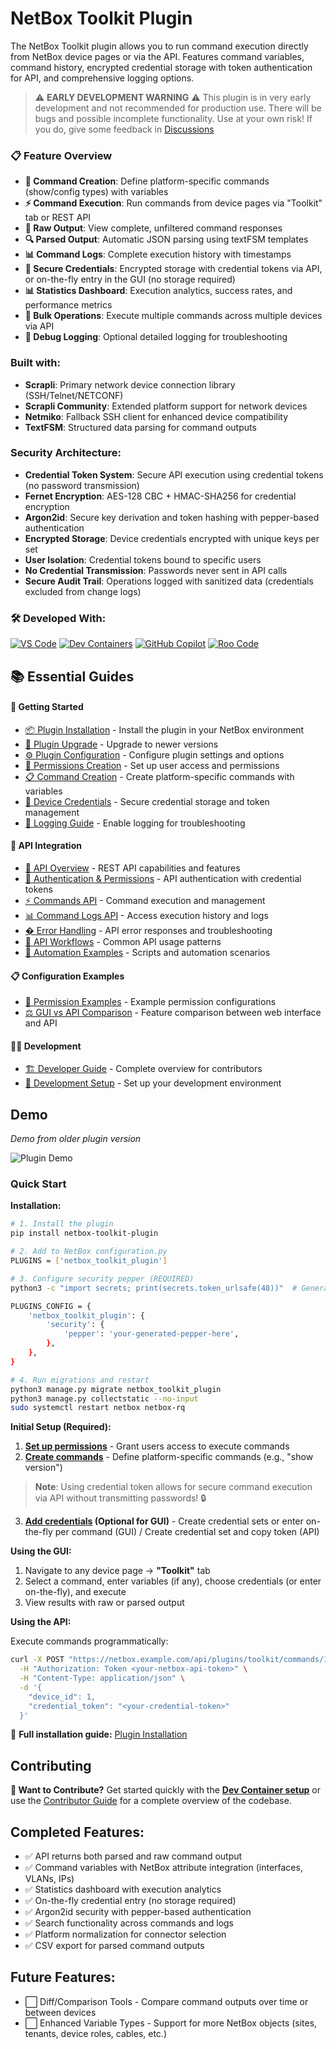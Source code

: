 # NetBox Toolkit Plugin

 The NetBox Toolkit plugin allows you to run command execution directly from NetBox device pages or via the API. Features command variables, command history, encrypted credential storage with token authentication for API, and comprehensive logging options.

> ⚠️ **EARLY DEVELOPMENT WARNING** ⚠️
> This plugin is in very early development and not recommended for production use. There will be bugs and possible incomplete functionality. Use at your own risk! If you do, give some feedback in [Discussions](https://github.com/bonzo81/netbox-toolkit-plugin/discussions)


### 📋 Feature Overview

- **🔧 Command Creation**: Define platform-specific commands (show/config types) with variables
- **⚡ Command Execution**: Run commands from device pages via "Toolkit" tab or REST API
- **📄 Raw Output**: View complete, unfiltered command responses
- **🔍 Parsed Output**: Automatic JSON parsing using textFSM templates
- **📊 Command Logs**: Complete execution history with timestamps
- **🔐 Secure Credentials**: Encrypted storage with credential tokens via API, or on-the-fly entry in the GUI (no storage required)
- **📊 Statistics Dashboard**: Execution analytics, success rates, and performance metrics
- **🚀 Bulk Operations**: Execute multiple commands across multiple devices via API
- **🐛 Debug Logging**: Optional detailed logging for troubleshooting


### Built with:

- **Scrapli**: Primary network device connection library (SSH/Telnet/NETCONF)
- **Scrapli Community**: Extended platform support for network devices
- **Netmiko**: Fallback SSH client for enhanced device compatibility
- **TextFSM**: Structured data parsing for command outputs

### Security Architecture:

- **Credential Token System**: Secure API execution using credential tokens (no password transmission)
- **Fernet Encryption**: AES-128 CBC + HMAC-SHA256 for credential encryption
- **Argon2id**: Secure key derivation and token hashing with pepper-based authentication
- **Encrypted Storage**: Device credentials encrypted with unique keys per set
- **User Isolation**: Credential tokens bound to specific users
- **No Credential Transmission**: Passwords never sent in API calls
- **Secure Audit Trail**: Operations logged with sanitized data (credentials excluded from change logs)

### 🛠️ Developed With:

[![VS Code](https://img.shields.io/badge/VS_Code-007ACC?style=for-the-badge&logo=visual-studio-code&logoColor=white)](https://code.visualstudio.com/)
[![Dev Containers](https://img.shields.io/badge/Dev_Containers-2496ED?style=for-the-badge&logo=docker&logoColor=white)](https://containers.dev/)
[![GitHub Copilot](https://img.shields.io/badge/GitHub_Copilot-000000?style=for-the-badge&logo=github&logoColor=white)](https://github.com/features/copilot)
[![Roo Code](https://img.shields.io/badge/Roo_Code-FF6B6B?style=for-the-badge&logo=visualstudiocode&logoColor=white)](https://github.com/RooVetGit/Roo-Code)


## 📚 Essential Guides

#### 🚀 Getting Started
- [📦 Plugin Installation](./docs/user/plugin-installation.md) - Install the plugin in your NetBox environment
- [🔄 Plugin Upgrade](./docs/user/plugin-upgrade.md) - Upgrade to newer versions
- [⚙️ Plugin Configuration](./docs/user/plugin-configuration.md) - Configure plugin settings and options
- [🔐 Permissions Creation](./docs/user/permissions-creation.md) - Set up user access and permissions
- [📋 Command Creation](./docs/user/command-creation.md) - Create platform-specific commands with variables
- [🔑 Device Credentials](./docs/user/device-credentials.md) - Secure credential storage and token management
- [📝 Logging Guide](./docs/user/logging.md) - Enable logging for troubleshooting

#### 🔌 API Integration
- [📖 API Overview](./docs/api/index.md) - REST API capabilities and features
- [🔑 Authentication & Permissions](./docs/api/auth.md) - API authentication with credential tokens
- [⚡ Commands API](./docs/api/commands.md) - Command execution and management
- [📊 Command Logs API](./docs/api/command-logs.md) - Access execution history and logs
- [� Error Handling](./docs/api/errors.md) - API error responses and troubleshooting
- [🔄 API Workflows](./docs/api/workflows.md) - Common API usage patterns
- [🤖 Automation Examples](./docs/api/automation-examples.md) - Scripts and automation scenarios

#### 📋 Configuration Examples
- [📝 Permission Examples](./docs/user/permission-examples.md) - Example permission configurations
- [⚖️ GUI vs API Comparison](./docs/user/gui-vs-api.md) - Feature comparison between web interface and API

#### 👨‍💻 Development
- [🏗️ Developer Guide](./docs/development/index.md) - Complete overview for contributors
- [🔧 Development Setup](./docs/development/setup.md) - Set up your development environment

## Demo
*Demo from older plugin version*

![Plugin Demo](docs/img/demo1.gif)

### Quick Start

**Installation:**

```bash
# 1. Install the plugin
pip install netbox-toolkit-plugin

# 2. Add to NetBox configuration.py
PLUGINS = ['netbox_toolkit_plugin']

# 3. Configure security pepper (REQUIRED)
python3 -c "import secrets; print(secrets.token_urlsafe(48))"  # Generate pepper

PLUGINS_CONFIG = {
    'netbox_toolkit_plugin': {
        'security': {
            'pepper': 'your-generated-pepper-here',
        },
    },
}

# 4. Run migrations and restart
python3 manage.py migrate netbox_toolkit_plugin
python3 manage.py collectstatic --no-input
sudo systemctl restart netbox netbox-rq
```

**Initial Setup (Required):**

1. **[Set up permissions](./docs/user/permissions-creation.md)** - Grant users access to execute commands
2. **[Create commands](./docs/user/command-creation.md)** - Define platform-specific commands (e.g., "show version")


> **Note**: Using credential token allows for secure command execution via API without transmitting passwords! 🔒

3. **[Add credentials](./docs/user/device-credentials.md) (Optional for GUI)** - Create credential sets or enter on-the-fly per command (GUI) / Create credential set and copy token (API)

**Using the GUI:**

1. Navigate to any device page → **"Toolkit"** tab
2. Select a command, enter variables (if any), choose credentials (or enter on-the-fly), and execute
3. View results with raw or parsed output

**Using the API:**

Execute commands programmatically:

```bash
curl -X POST "https://netbox.example.com/api/plugins/toolkit/commands/17/execute/" \
  -H "Authorization: Token <your-netbox-api-token>" \
  -H "Content-Type: application/json" \
  -d '{
    "device_id": 1,
    "credential_token": "<your-credential-token>"
  }'
```



📖 **Full installation guide:** [Plugin Installation](./docs/user/plugin-installation.md)

## Contributing

**🚀 Want to Contribute?** Get started quickly with the **[Dev Container setup](./docs/development/setup.md#quick-start-with-dev-container-recommended)** or use the [Contributor Guide](./docs/development/index.md) for a complete overview of the codebase.


## Completed Features:
- ✅ API returns both parsed and raw command output
- ✅ Command variables with NetBox attribute integration (interfaces, VLANs, IPs)
- ✅ Statistics dashboard with execution analytics
- ✅ On-the-fly credential entry (no storage required)
- ✅ Argon2id security with pepper-based authentication
- ✅ Search functionality across commands and logs
- ✅ Platform normalization for connector selection
- ✅ CSV export for parsed command outputs

## Future Features:
- ⬜ Diff/Comparison Tools - Compare command outputs over time or between devices
- ⬜ Enhanced Variable Types - Support for more NetBox objects (sites, tenants, device roles, cables, etc.)

